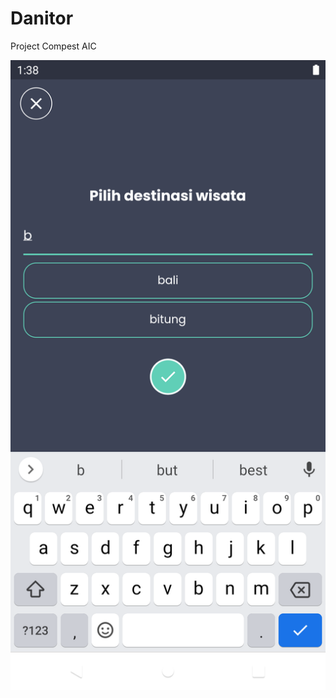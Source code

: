 # Danitor
Project Compest AIC

![img_1](https://raw.githubusercontent.com/ToKu404/danitor/main/ss_1.png)


